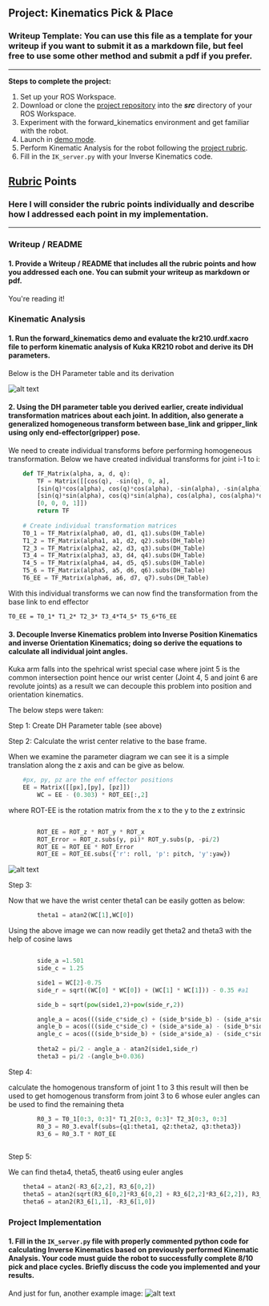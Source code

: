 ## Project: Kinematics Pick & Place
### Writeup Template: You can use this file as a template for your writeup if you want to submit it as a markdown file, but feel free to use some other method and submit a pdf if you prefer.

---


**Steps to complete the project:**  


1. Set up your ROS Workspace.
2. Download or clone the [project repository](https://github.com/udacity/RoboND-Kinematics-Project) into the ***src*** directory of your ROS Workspace.  
3. Experiment with the forward_kinematics environment and get familiar with the robot.
4. Launch in [demo mode](https://classroom.udacity.com/nanodegrees/nd209/parts/7b2fd2d7-e181-401e-977a-6158c77bf816/modules/8855de3f-2897-46c3-a805-628b5ecf045b/lessons/91d017b1-4493-4522-ad52-04a74a01094c/concepts/ae64bb91-e8c4-44c9-adbe-798e8f688193).
5. Perform Kinematic Analysis for the robot following the [project rubric](https://review.udacity.com/#!/rubrics/972/view).
6. Fill in the `IK_server.py` with your Inverse Kinematics code. 


[//]: # (Image References)

[image1]: ./misc_images/misc1.png
[image2]: ./misc_images/misc3.png
[image3]: ./misc_images/misc2.png

## [Rubric](https://review.udacity.com/#!/rubrics/972/view) Points
### Here I will consider the rubric points individually and describe how I addressed each point in my implementation.  

---
### Writeup / README

#### 1. Provide a Writeup / README that includes all the rubric points and how you addressed each one.  You can submit your writeup as markdown or pdf.  

You're reading it!

### Kinematic Analysis
#### 1. Run the forward_kinematics demo and evaluate the kr210.urdf.xacro file to perform kinematic analysis of Kuka KR210 robot and derive its DH parameters.

Below is the DH Parameter table and its derivation

![alt text][image1]

#### 2. Using the DH parameter table you derived earlier, create individual transformation matrices about each joint. In addition, also generate a generalized homogeneous transform between base_link and gripper_link using only end-effector(gripper) pose.
We need to create individual transforms before performing homogeneous transformation.
Below we have created individual transforms for joint i-1 to i:
```python
	def TF_Matrix(alpha, a, d, q):
		TF = Matrix([[cos(q), -sin(q), 0, a],
		[sin(q)*cos(alpha), cos(q)*cos(alpha), -sin(alpha), -sin(alpha)*d], 
		[sin(q)*sin(alpha), cos(q)*sin(alpha), cos(alpha), cos(alpha)*d], 
		[0, 0, 0, 1]])
		return TF
	
	# Create individual transformation matrices
	T0_1 = TF_Matrix(alpha0, a0, d1, q1).subs(DH_Table)
	T1_2 = TF_Matrix(alpha1, a1, d2, q2).subs(DH_Table)
	T2_3 = TF_Matrix(alpha2, a2, d3, q3).subs(DH_Table)
	T3_4 = TF_Matrix(alpha3, a3, d4, q4).subs(DH_Table)
	T4_5 = TF_Matrix(alpha4, a4, d5, q5).subs(DH_Table)
	T5_6 = TF_Matrix(alpha5, a5, d6, q6).subs(DH_Table)
	T6_EE = TF_Matrix(alpha6, a6, d7, q7).subs(DH_Table)
```
With this individual transforms we can now find the transformation from the base link to end effector

```
T0_EE = T0_1* T1_2* T2_3* T3_4*T4_5* T5_6*T6_EE
```


#### 3. Decouple Inverse Kinematics problem into Inverse Position Kinematics and inverse Orientation Kinematics; doing so derive the equations to calculate all individual joint angles.
Kuka arm falls into the spehrical wrist special case where joint 5 is the common intersection point hence our wrist center (Joint 4, 5 and  joint 6 are revolute joints)  as a result we can decouple this problem into position and orientation kinematics.

The below steps were taken:

Step 1: Create DH Parameter table (see above)

Step 2: Calculate the wrist center relative to the base frame. 

When we examine the parameter diagram we can see it is a simple translation along the z axis and can be give as below.
```python
    #px, py, pz are the enf effector positions
    EE = Matrix([[px],[py], [pz]])
		WC = EE - (0.303) * ROT_EE[:,2]
```

where ROT-EE is the rotation matrix from the x to the y to the z extrinsic

```python

		ROT_EE = ROT_z * ROT_y * ROT_x
		ROT_Error = ROT_z.subs(y, pi)* ROT_y.subs(p, -pi/2)
		ROT_EE = ROT_EE * ROT_Error
		ROT_EE = ROT_EE.subs({'r': roll, 'p': pitch, 'y':yaw})
```

![alt text][image2]

Step 3: 

Now that we have the wrist center theta1 can be easily gotten as below:
```python
		theta1 = atan2(WC[1],WC[0])
```
Using the above image we can now readily get theta2 and theta3 with the help of cosine laws

```python

		side_a =1.501
		side_c = 1.25

		side1 = WC[2]-0.75
		side_r = sqrt((WC[0] * WC[0]) + (WC[1] * WC[1])) - 0.35 #a1

		side_b = sqrt(pow(side1,2)+pow(side_r,2))

		angle_a = acos(((side_c*side_c) + (side_b*side_b) - (side_a*side_a))/(2*side_c*side_b))
		angle_b = acos(((side_c*side_c) + (side_a*side_a) - (side_b*side_b))/(2*side_c*side_a))
		angle_c = acos(((side_b*side_b) + (side_a*side_a) - (side_c*side_c))/(2*side_b*side_a))
		
		theta2 = pi/2 - angle_a - atan2(side1,side_r)
		theta3 = pi/2 -(angle_b+0.036)
```
Step 4:

calculate the homogenous transform of joint 1 to 3 this result will then be used to get homogenous transform from joint 3 to 6 whose euler angles can be used to find the remaining theta

```python
		R0_3 = T0_1[0:3, 0:3]* T1_2[0:3, 0:3]* T2_3[0:3, 0:3]
		R0_3 = R0_3.evalf(subs={q1:theta1, q2:theta2, q3:theta3})
		R3_6 = R0_3.T * ROT_EE
    
```

Step 5:

We can find theta4, theta5, theat6 using euler angles

```python
    theta4 = atan2(-R3_6[2,2], R3_6[0,2])
    theta5 = atan2(sqrt(R3_6[0,2]*R3_6[0,2] + R3_6[2,2]*R3_6[2,2]), R3_6[1,2])
    theta6 = atan2(R3_6[1,1], -R3_6[1,0])
```

### Project Implementation

#### 1. Fill in the `IK_server.py` file with properly commented python code for calculating Inverse Kinematics based on previously performed Kinematic Analysis. Your code must guide the robot to successfully complete 8/10 pick and place cycles. Briefly discuss the code you implemented and your results. 



And just for fun, another example image:
![alt text][image3]


